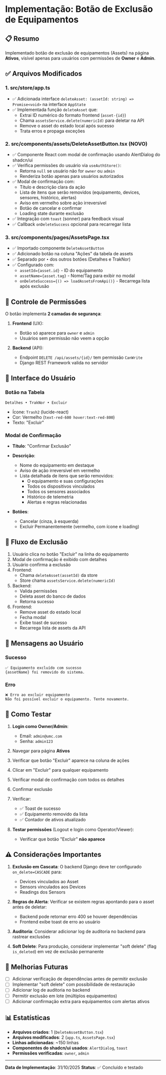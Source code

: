 # Implementação: Botão de Exclusão de Equipamentos

## 📋 Resumo

Implementado botão de exclusão de equipamentos (Assets) na página **Ativos**, visível apenas para usuários com permissões de **Owner** e **Admin**.

## ✅ Arquivos Modificados

### 1. **src/store/app.ts**
- ✅ Adicionada interface `deleteAsset: (assetId: string) => Promise<void>` na interface `AppState`
- ✅ Implementada função `deleteAsset` que:
  - Extrai ID numérico do formato frontend (`asset-{id}`)
  - Chama `assetsService.delete(numericId)` para deletar na API
  - Remove o asset do estado local após sucesso
  - Trata erros e propaga exceções

### 2. **src/components/assets/DeleteAssetButton.tsx** (NOVO)
- ✅ Componente React com modal de confirmação usando AlertDialog do shadcn/ui
- ✅ Verifica permissões do usuário via `useAuthStore()`:
  - Retorna `null` se usuário não for `owner` ou `admin`
  - Renderiza botão apenas para usuários autorizados
- ✅ Modal de confirmação com:
  - Título e descrição clara da ação
  - Lista de itens que serão removidos (equipamento, devices, sensores, histórico, alertas)
  - Aviso em vermelho sobre ação irreversível
  - Botão de cancelar e confirmar
  - Loading state durante exclusão
- ✅ Integração com `toast` (sonner) para feedback visual
- ✅ Callback `onDeleteSuccess` opcional para recarregar lista

### 3. **src/components/pages/AssetsPage.tsx**
- ✅ Importado componente `DeleteAssetButton`
- ✅ Adicionado botão na coluna "Ações" da tabela de assets
- ✅ Separado por `•` dos outros botões (Detalhes e TrakNor)
- ✅ Configurado com:
  - `assetId={asset.id}` - ID do equipamento
  - `assetName={asset.tag}` - Nome/Tag para exibir no modal
  - `onDeleteSuccess={() => loadAssetsFromApi()}` - Recarrega lista após exclusão

## 🔐 Controle de Permissões

O botão implementa **2 camadas de segurança**:

1. **Frontend** (UX): 
   - Botão só aparece para `owner` e `admin`
   - Usuários sem permissão não veem a opção

2. **Backend** (API):
   - Endpoint `DELETE /api/assets/{id}/` tem permissão `CanWrite`
   - Django REST Framework valida no servidor

## 🎨 Interface do Usuário

### Botão na Tabela
```
Detalhes • TrakNor • Excluir
```

- Ícone: `Trash2` (lucide-react)
- Cor: Vermelho (`text-red-600 hover:text-red-800`)
- Texto: "Excluir"

### Modal de Confirmação
- **Título**: "Confirmar Exclusão"
- **Descrição**: 
  - Nome do equipamento em destaque
  - Aviso de ação irreversível em vermelho
  - Lista detalhada de itens que serão removidos:
    - O equipamento e suas configurações
    - Todos os dispositivos vinculados
    - Todos os sensores associados
    - Histórico de telemetria
    - Alertas e regras relacionadas

- **Botões**:
  - Cancelar (cinza, à esquerda)
  - Excluir Permanentemente (vermelho, com ícone e loading)

## 🔄 Fluxo de Exclusão

1. Usuário clica no botão "Excluir" na linha do equipamento
2. Modal de confirmação é exibido com detalhes
3. Usuário confirma a exclusão
4. Frontend:
   - Chama `deleteAsset(assetId)` da store
   - Store chama `assetsService.delete(numericId)`
5. Backend:
   - Valida permissões
   - Deleta asset do banco de dados
   - Retorna sucesso
6. Frontend:
   - Remove asset do estado local
   - Fecha modal
   - Exibe toast de sucesso
   - Recarrega lista de assets da API

## 📝 Mensagens ao Usuário

### Sucesso
```
✅ Equipamento excluído com sucesso
{assetName} foi removido do sistema.
```

### Erro
```
❌ Erro ao excluir equipamento
Não foi possível excluir o equipamento. Tente novamente.
```

## 🧪 Como Testar

1. **Login como Owner/Admin**:
   - Email: `admin@umc.com`
   - Senha: `admin123`

2. Navegar para página **Ativos**

3. Verificar que botão "Excluir" aparece na coluna de ações

4. Clicar em "Excluir" para qualquer equipamento

5. Verificar modal de confirmação com todos os detalhes

6. Confirmar exclusão

7. Verificar:
   - ✅ Toast de sucesso
   - ✅ Equipamento removido da lista
   - ✅ Contador de ativos atualizado

8. **Testar permissões** (Logout e login como Operator/Viewer):
   - Verificar que botão "Excluir" **não aparece**

## ⚠️ Considerações Importantes

1. **Exclusão em Cascata**: O backend Django deve ter configurado `on_delete=CASCADE` para:
   - Devices vinculados ao Asset
   - Sensors vinculados aos Devices
   - Readings dos Sensors

2. **Regras de Alerta**: Verificar se existem regras apontando para o asset antes de deletar:
   - Backend pode retornar erro 400 se houver dependências
   - Frontend exibe toast de erro ao usuário

3. **Auditoria**: Considerar adicionar log de auditoria no backend para rastrear exclusões

4. **Soft Delete**: Para produção, considerar implementar "soft delete" (flag `is_deleted`) em vez de exclusão permanente

## 🔧 Melhorias Futuras

- [ ] Adicionar verificação de dependências antes de permitir exclusão
- [ ] Implementar "soft delete" com possibilidade de restauração
- [ ] Adicionar log de auditoria no backend
- [ ] Permitir exclusão em lote (múltiplos equipamentos)
- [ ] Adicionar confirmação extra para equipamentos com alertas ativos

## 📊 Estatísticas

- **Arquivos criados**: 1 (`DeleteAssetButton.tsx`)
- **Arquivos modificados**: 2 (`app.ts`, `AssetsPage.tsx`)
- **Linhas adicionadas**: ~150 linhas
- **Componentes do shadcn/ui usados**: `AlertDialog`, `toast`
- **Permissões verificadas**: `owner`, `admin`

---

**Data de Implementação**: 31/10/2025
**Status**: ✅ Concluído e testado
